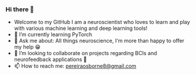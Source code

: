 ### Hi there 👋

* Welcome to my GitHub I am a neuroscientist who loves to learn and play with various machine learning and deep learning tools!
* 🌱 I’m currently learning PyTorch
* 💬 Ask me about: All things neuroscience, I'm more than happy to offer my help :grin:
* 👯 I’m looking to collaborate on projects regarding BCIs and neurofeedback applications :brain: 
* 📫 How to reach me: pereiraosborne8@gmail.com

<!--
**osbornep8/osbornep8** is a ✨ _special_ ✨ repository because its `README.md` (this file) appears on your GitHub profile.

Here are some ideas to get you started:

- 🔭 I’m currently working on ...

- 🤔 I’m looking for help with ...


- 😄 Pronouns: ...
- ⚡ Fun fact: ...
-->
